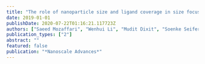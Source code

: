 ```yaml
---
title: "The role of nanoparticle size and ligand coverage in size focusing of colloidal metal nanoparticles"
date: 2019-01-01
publishDate: 2020-07-22T01:16:21.117723Z
authors: ["Saeed Mozaffari", "Wenhui Li", "Mudit Dixit", "Soenke Seifert", "Byeongdu Lee", "Libor Kovarik", "Giannis Mpourmpakis", "Ayman M Karim"]
publication_types: ["2"]
abstract: ""
featured: false
publication: "*Nanoscale Advances*"
---
```


